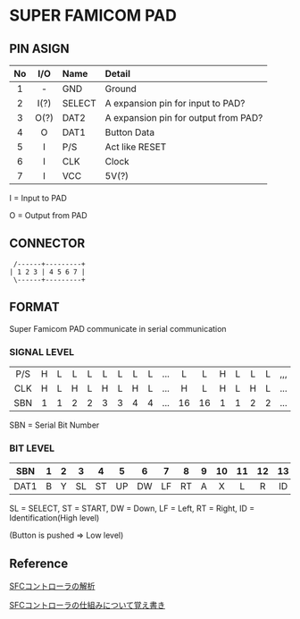 # SUPER FAMICOM PAD
## PIN ASIGN

|No|I/O| Name   | Detail   |
|:-:|:-:|:-|:-|
| 1| - | GND    | Ground |
| 2| I(?) | SELECT | A expansion pin for input to PAD? |
| 3| O(?) | DAT2   | A expansion pin for output from PAD? |
| 4| O | DAT1   | Button Data |
| 5| I | P/S    | Act like RESET |
| 6| I | CLK    | Clock|
| 7| I | VCC    | 5V(?) |

 I = Input to PAD
 
 O = Output from PAD
 
## CONNECTOR

```
 /------+---------+
| 1 2 3 | 4 5 6 7 |
 \------+---------+
```

## FORMAT

Super Famicom PAD communicate in serial communication

### SIGNAL LEVEL

|   |   |   |   |   |   |   |   |   |   |   |   |   |   |   |   |   |
|:-:|:-:|:-:|:-:|:-:|:-:|:-:|:-:|:-:|:-:|:-:|:-:|:-:|:-:|:-:|:-:|:-:|
|P/S|  H|  L|  L|  L|  L|  L|  L|  L|...|  L|  L|  H|  L|  L|  L|,,,|
|CLK|  H|  L|  H|  L|  H|  L|  H|  L|...|  H|  L|  H|  L|  H|  L|...|
|SBN|  1|  1|  2|  2|  3|  3|  4|  4|...| 16| 16|  1|  1|  2|  2|...|

SBN = Serial Bit Number

### BIT LEVEL

|SBN | 1| 2| 3| 4| 5| 6| 7| 8| 9|10|11|12|13|14|15|16| 1| 2| 3|...|
|:-:|:-:|:-:|:-:|:-:|:-:|:-:|:-:|:-:|:-:|:-:|:-:|:-:|:-:|:-:|:-:|:-:|:-:|:-:|:-:|:-:|
|DAT1| B| Y|SL|ST|UP|DW|LF|RT| A| X| L| R|ID|ID|ID|ID| B| Y|SL|...|

SL = SELECT, ST = START, DW = Down, LF = Left, RT = Right, ID = Identification(High level)

(Button is pushed => Low level)

## Reference

[SFCコントローラの解析](http://familunker.web.fc2.com/electric/sfc_controller.html)

[SFCコントローラの仕組みについて覚え書き](http://microkun.hatenablog.com/entry/2015/07/09/230114)
